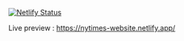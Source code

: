 [![Netlify Status](https://api.netlify.com/api/v1/badges/dabd0e15-0fee-4477-b9f6-fffb9183a0be/deploy-status)](https://app.netlify.com/sites/animated-cheesecake-77e0b9/deploys)
 
 
Live preview : https://nytimes-website.netlify.app/
